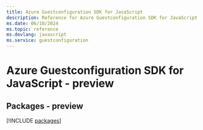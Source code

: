 ```yaml
---
title: Azure Guestconfiguration SDK for JavaScript
description: Reference for Azure Guestconfiguration SDK for JavaScript
ms.date: 06/10/2024
ms.topic: reference
ms.devlang: javascript
ms.service: guestconfiguration
---
```

# Azure Guestconfiguration SDK for JavaScript - preview
## Packages - preview
[!INCLUDE [packages](guestconfiguration-index.md)]